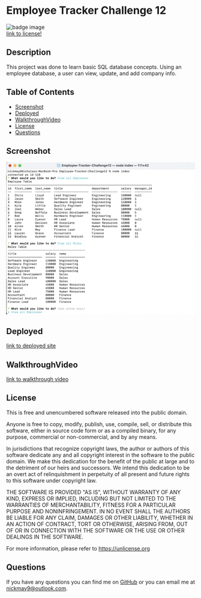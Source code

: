 # Employee Tracker Challenge 12  
![badge image](https://img.shields.io/badge/license-unlicense-blue)  
[link to license!](https://unlicense.org/) 

## Description
This project was done to learn basic SQL database concepts. Using an employee database, a user can view, update, and add company info.

## Table of Contents
* [Screenshot](#screenshot)
* [Deployed](#deployed)
* [WalkthroughVideo](#walkthroughvideo)
* [License](#license)
* [Questions](#questions)

## Screenshot
![screenshot](employee-screenshot.png)

## Deployed
[link to deployed site](https://github.com/nickmay9/Employee-Tracker-Challenge12)

## WalkthroughVideo
[link to walkthrough video]()

## License 
This is free and unencumbered software released into the public domain.

Anyone is free to copy, modify, publish, use, compile, sell, or
distribute this software, either in source code form or as a compiled
binary, for any purpose, commercial or non-commercial, and by any
means.

In jurisdictions that recognize copyright laws, the author or authors
of this software dedicate any and all copyright interest in the
software to the public domain. We make this dedication for the benefit
of the public at large and to the detriment of our heirs and
successors. We intend this dedication to be an overt act of
relinquishment in perpetuity of all present and future rights to this
software under copyright law.

THE SOFTWARE IS PROVIDED "AS IS", WITHOUT WARRANTY OF ANY KIND,
EXPRESS OR IMPLIED, INCLUDING BUT NOT LIMITED TO THE WARRANTIES OF
MERCHANTABILITY, FITNESS FOR A PARTICULAR PURPOSE AND NONINFRINGEMENT.
IN NO EVENT SHALL THE AUTHORS BE LIABLE FOR ANY CLAIM, DAMAGES OR
OTHER LIABILITY, WHETHER IN AN ACTION OF CONTRACT, TORT OR OTHERWISE,
ARISING FROM, OUT OF OR IN CONNECTION WITH THE SOFTWARE OR THE USE OR
OTHER DEALINGS IN THE SOFTWARE.

For more information, please refer to <https://unlicense.org>

## Questions
If you have any questions you can find me on [GitHub](https://github.com/nickmay9) or you can email me at nickmay9@outlook.com.
